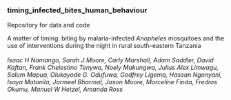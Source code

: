 ### timing_infected_bites_human_behaviour

Repository for data and code

A matter of timing: biting by malaria-infected <em>Anopheles</em> mosquitoes and the use of interventions during the night in rural south-eastern Tanzania <br><br>
<em>Isaac H Namango, Sarah J Moore, Carly Marshall, Adam Saddler, David Kaftan, Frank Chelestino Tenywa, Noely Makungwa, Julius Alex Limwagu, Salum Mapua, Olukayode G. Odufuwa, Godfrey Ligema, Hassan Ngonyani, Isaya Matanila, Jarmeel Bharmal, Jason Moore, Marceline Finda, Fredros Okumu, Manuel W Hetzel, Amanda Ross</em>




